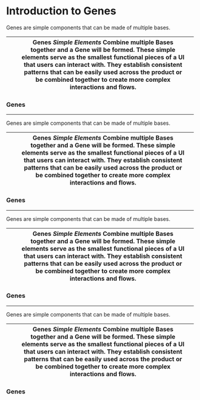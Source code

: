 # Introduction to Genes

Genes are simple components that can be made of multiple bases.

|     |     | **Genes** _Simple Elements_ Combine multiple Bases together and a Gene will be formed. These simple elements serve as the smallest functional pieces of a UI that users can interact with. They establish consistent patterns that can be easily used across the product or be combined together to create more complex interactions and flows. |     |
| --- | --- | ----------------------------------------------------------------------------------------------------------------------------------------------------------------------------------------------------------------------------------------------------------------------------------------------------------------------------------------------- | --- |

### Genes

---

Genes are simple components that can be made of multiple bases.

|     |     | **Genes** _Simple Elements_ Combine multiple Bases together and a Gene will be formed. These simple elements serve as the smallest functional pieces of a UI that users can interact with. They establish consistent patterns that can be easily used across the product or be combined together to create more complex interactions and flows. |     |
| --- | --- | ----------------------------------------------------------------------------------------------------------------------------------------------------------------------------------------------------------------------------------------------------------------------------------------------------------------------------------------------- | --- |

### Genes

---

Genes are simple components that can be made of multiple bases.

|     |     | **Genes** _Simple Elements_ Combine multiple Bases together and a Gene will be formed. These simple elements serve as the smallest functional pieces of a UI that users can interact with. They establish consistent patterns that can be easily used across the product or be combined together to create more complex interactions and flows. |     |
| --- | --- | ----------------------------------------------------------------------------------------------------------------------------------------------------------------------------------------------------------------------------------------------------------------------------------------------------------------------------------------------- | --- |

### Genes

---

Genes are simple components that can be made of multiple bases.

|     |     | **Genes** _Simple Elements_ Combine multiple Bases together and a Gene will be formed. These simple elements serve as the smallest functional pieces of a UI that users can interact with. They establish consistent patterns that can be easily used across the product or be combined together to create more complex interactions and flows. |     |
| --- | --- | ----------------------------------------------------------------------------------------------------------------------------------------------------------------------------------------------------------------------------------------------------------------------------------------------------------------------------------------------- | --- |

### Genes
